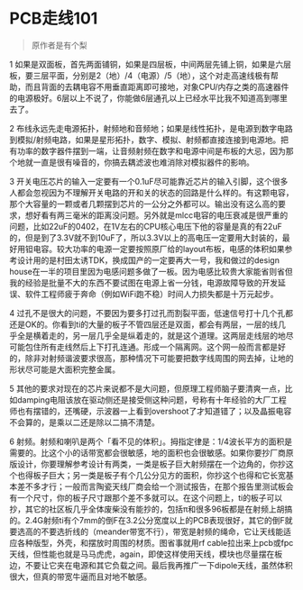 # PCB走线101
> 原作者是有个梨

1 如果是双面板，首先两面铺铜，如果是四层板，中间两层先铺上铜，如果是六层板，要三层平面，分别是2（地）/4（电源）/5（地），这个对走高速线极有帮助，而且背面的去耦电容不用垂直距离即可接地，对象CPU/内存之类的高速器件的电源极好。6层以上不说了，你能做6层通孔以上已经水平比我不知道高到哪里去了。

2 布线永远先走电源拓扑，射频地和音频地；如果是线性拓扑，是电源到数字电路到模拟/射频电路，如果是星形拓扑，数字、模拟、射频都直接连接到电源地。把有功率的数字器件摆到一端，让音频射频在数字和电源中间是布板的大忌，因为那个地就一直是很有噪音的，你搞去耦滤波也难消除对模拟器件的影响。

3 开关电压芯片的输入一定要有一个0.1uF尽可能靠近芯片的输入引脚，这个很多人都会忽视因为不理解开关电路的开和关的状态的回路是什么样的。有这颗电容，那个大容量的一颗或者几颗摆到芯片的一公分之外都可以。输出没有这么高的要求，想好看有两三毫米的距离没问题。另外就是mlcc电容的电压衰减是很严重的问题，比如22uF的0402，在1V左右的CPU核心电压下他的容量是真的有22uF的，但是到了3.3V就不到10uF了，所以3.3V以上的高电压一定要用大封装的，最好用钽电容。较大功率的电源一定要按照原厂给的layout布板，电感的体积如果参考设计用的是村田太诱TDK，换成国产的一定要再大一号，我和做过的design house在一半的项目里因为电感问题多做了一板。因为电感比较贵大家能省则省但我的经验是批量不大的东西不要试图在电源上省一分钱，电源故障导致的开发延误、软件工程师疲于奔命（例如WiFi跑不稳）时间人力损失都是十万元起步。

4 过孔不是很大的问题，不要因为要多打过孔而割裂平面，低速信号打十几个孔都还是OK的。你看到ti的大量的板子不管四层还是双面，都会有两层，一层的线几乎全是横着走的，另一层几乎全是纵着走的，就是这个道理。这两层走线层的地尽可能包住所有走线然后上下打孔连通。形成一个隔离网。这个网一般而言都是好的，除非对射频谐波要求很高，那种情况下可能要把数字线周围的网去掉，让地的形状尽可能是大面积完整金属。

5 其他的要求对现在的芯片来说都不是大问题，但原理工程师脑子要清爽一点，比如damping电阻该放在驱动侧还是接受侧这种问题，号称有十年经验的大厂工程师也有摆错的，还嘴硬，示波器一上看到overshoot了才知道错了；以及晶振电容不会算的，是乘以二还是除以二搞不清楚。

6 射频。射频和喇叭是两个「看不见的体积」。拇指定律是：1/4波长平方的面积是需要的。比这个小的话带宽都会很敏感，地的面积也会很敏感。如果你要抄厂商原版设计，你要理解参考设计有两类，一类是板子巨大射频摆在一个边角的，你抄这个也得板子巨大；另一类是板子有个几公分见方的面积，你抄这个也得和它长宽基本差不多才行；一般而言陶瓷天线厂商会给一个测试报告，在那个报告里测试板会有一个尺寸，你的板子尺寸跟那个差不多就可以。在这个问题上，ti的板子可以抄，其它的社区板几乎全体废柴没有能抄的，包括π和很多96板都是在射频上胡搞的。2.4G射频ti有个7mm的倒F在3.2公分宽度以上的PCB表现很好，其它的倒F就要选高的不要选折线的（meander带宽不行），带宽是射频的绳命，它让天线能适应各种版型，外壳，和摆放时周围的材质。图省事就用rf cable拉出来上pcb或fpc天线，但性能也就是马马虎虎，again，即使这样使用天线，模块也尽量摆在板边，不要让它夹在电源和其它负载之间。最后我再推广一下dipole天线，虽然体积很大，但真的带宽牛逼而且对地不敏感。